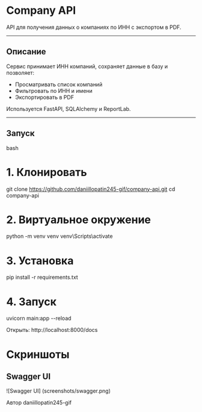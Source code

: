 # Company API

API для получения данных о компаниях по ИНН с экспортом в PDF.

---

## Описание

Сервис принимает ИНН компаний, сохраняет данные в базу и позволяет:
- Просматривать список компаний
- Фильтровать по ИНН и имени
- Экспортировать в PDF

Используется FastAPI, SQLAlchemy и ReportLab.

---

## Запуск

bash
# 1. Клонировать
git clone https://github.com/daniillopatin245-gif/company-api.git
cd company-api

# 2. Виртуальное окружение
python -m venv venv
venv\Scripts\activate

# 3. Установка
pip install -r requirements.txt

# 4. Запуск
uvicorn main:app --reload

Открыть: http://localhost:8000/docs

# Скриншоты
## Swagger UI
![Swagger UI] (screenshots/swagger.png)

Автор
daniillopatin245-gif